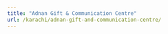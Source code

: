 ```yaml
---
title: "Adnan Gift & Communication Centre"
url: /karachi/adnan-gift-and-communication-centre/
---
```

